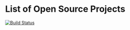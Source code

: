 # List of Open Source Projects

[![Build Status](https://travis-ci.org/opensourcelist/projects.svg?branch=master)](https://travis-ci.org/opensourcelist/projects)
